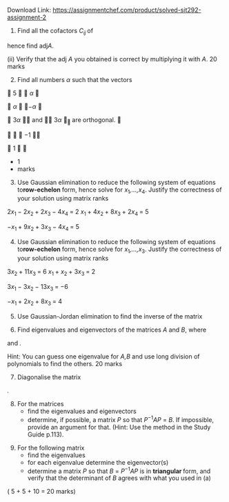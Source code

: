 Download Link: https://assignmentchef.com/product/solved-sit292-assignment-2
<br>
<ol>

 <li>Find all the cofactors <em>C<sub>ij </sub></em>of</li>

</ol>

hence find adj<em>A</em>.

(ii) Verify that the adj <em>A </em>you obtained is correct by multiplying it with <em>A</em>. 20 marks

<ol start="2">

 <li>Find all numbers <em>α </em>such that the vectors</li>

</ol>

 5               <em>α </em>

 <em>α </em>             −<em>α </em>

 3<em>α </em> and  3<em>α </em><sub> </sub>are orthogonal. 

              −1 

 1            

<ul>

 <li>1</li>

 <li>marks</li>

</ul>

<ol start="3">

 <li>Use Gaussian elimination to reduce the following system of equations to<strong>row-echelon </strong>form, hence solve for <em>x</em><sub>1</sub><em>,…,x</em><sub>4</sub>. Justify the correctness of your solution using matrix ranks</li>

</ol>

2<em>x</em><sub>1 </sub>− 2<em>x</em><sub>2 </sub>+ 2<em>x</em><sub>3 </sub>− 4<em>x</em><sub>4 </sub>= 2 <em>x</em><sub>1 </sub>+ 4<em>x</em><sub>2 </sub>+ 8<em>x</em><sub>3 </sub>+ 2<em>x</em><sub>4 </sub>= 5

−<em>x</em><sub>1 </sub>+ 9<em>x</em><sub>2 </sub>+ 3<em>x</em><sub>3 </sub>− 4<em>x</em><sub>4 </sub>= 5




<ol start="4">

 <li>Use Gaussian elimination to reduce the following system of equations to<strong>row-echelon </strong>form, hence solve for <em>x</em><sub>1</sub><em>,…,x</em><sub>3</sub>. Justify the correctness of your solution using matrix ranks</li>

</ol>

3<em>x</em><sub>2 </sub>+ 11<em>x</em><sub>3 </sub>= 6 <em>x</em><sub>1 </sub>+ <em>x</em><sub>2 </sub>+ 3<em>x</em><sub>3 </sub>= 2

3<em>x</em><sub>1 </sub>− 3<em>x</em><sub>2 </sub>− 13<em>x</em><sub>3 </sub>= −6

−<em>x</em><sub>1 </sub>+ 2<em>x</em><sub>2 </sub>+ 8<em>x</em><sub>3 </sub>= 4

<ol start="5">

 <li>Use Gaussian-Jordan elimination to find the inverse of the matrix</li>

</ol>




<ol start="6">

 <li>Find eigenvalues and eigenvectors of the matrices <em>A </em>and <em>B</em>, where</li>

</ol>

and<em> .</em>

Hint: You can guess one eigenvalue for <em>A,B </em>and use long division of polynomials to find the others. 20 marks

<ol start="7">

 <li>Diagonalise the matrix</li>

</ol>

<em> .</em>




<ol start="8">

 <li>For the matrices

  <ul>

   <li>find the eigenvalues and eigenvectors</li>

   <li>determine, if possible, a matrix <em>P </em>so that <em>P</em><sup>−1</sup><em>AP </em>= <em>B</em>. If impossible, provide an argument for that. (Hint: Use the method in the Study Guide p.113).</li>

  </ul></li>

</ol>




<ol start="9">

 <li>For the following matrix

  <ul>

   <li>find the eigenvalues</li>

   <li>for each eigenvalue determine the eigenvector(s)</li>

   <li>determine a matrix <em>P </em>so that <em>B </em>= <em>P</em><sup>−1</sup><em>AP </em>is in <strong>triangular </strong>form, and verify that the determinant of <em>B </em>agrees with what you used in (a)</li>

  </ul></li>

</ol>

( 5 + 5 + 10 = 20 marks)